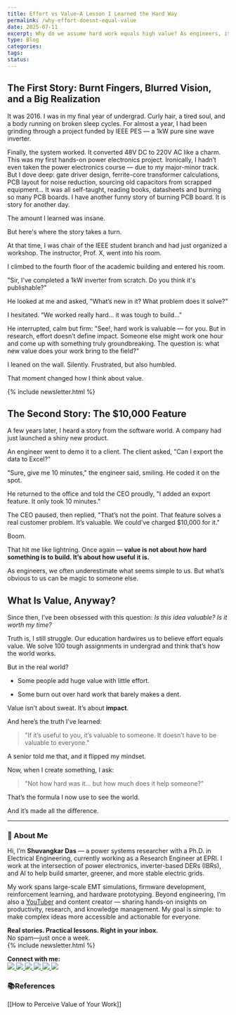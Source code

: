 ```yaml
---
title: Effort vs Value—A Lesson I Learned the Hard Way
permalink: /why-effort-doesnt-equal-value
date: 2025-07-11
excerpt: Why do we assume hard work equals high value? As engineers, it's a trap we fall into more often than we think.
type: Blog
categories: 
tags: 
status:
---
```


## The First Story: Burnt Fingers, Blurred Vision, and a Big Realization

It was 2016. I was in my final year of undergrad. Curly hair, a tired soul, and a body running on  broken sleep cycles. For almost a year, I had been grinding through a project funded by IEEE PES — a 1kW pure sine wave inverter.

Finally, the system worked. It converted 48V DC to 220V AC like a charm. This was my first hands-on power electronics project. Ironically, I hadn’t even taken the power electronics course — due to my major-minor track. But I dove deep: gate driver design, ferrite-core transformer calculations, PCB layout for noise reduction, sourcing old capacitors from scrapped equipment... It was all self-taught, reading books, datasheets and burning so many PCB boards. I have another funny story of burning PCB board. It is story for another day. 

The amount I learned was insane.

But here's where the story takes a turn.

At that time, I was chair of the IEEE student branch and had just organized a workshop. The instructor, Prof. X,  went into his room.

I climbed to the fourth floor of the academic building and entered his room.

"Sir, I've completed a 1kW inverter from scratch. Do you think it's publishable?"

He looked at me and asked, "What’s new in it? What problem does it solve?"

I hesitated. “We worked really hard... it was tough to build..."

He interrupted, calm but firm: "See!, hard work is valuable — for you. But in research, effort doesn’t define impact. Someone else might work one hour and come up with something truly groundbreaking. The question is: what new value does your work bring to the field?"

I leaned on the wall. Silently. Frustrated, but also humbled.

That moment changed how I think about value.


 {% include newsletter.html %}
## The Second Story: The $10,000 Feature

A few years later, I heard a story from the software world. A company had just launched a shiny new product.

An engineer went to demo it to a client. The client asked, "Can I export the data to Excel?"

"Sure, give me 10 minutes," the engineer said, smiling. He coded it on the spot.

He returned to the office and told the CEO proudly, "I added an export feature. It only took 10 minutes."

The CEO paused, then replied, "That’s not the point. That feature solves a real customer problem. It’s valuable. We could’ve charged $10,000 for it."

Boom.

That hit me like lightning. Once again — **value is not about how hard something is to build. It’s about how useful it is.**

As engineers, we often underestimate what seems simple to us. But what’s obvious to us can be magic to someone else.

## What Is Value, Anyway?

Since then, I’ve been obsessed with this question: _Is this idea valuable? Is it worth my time?_

Truth is, I still struggle. Our education hardwires us to believe effort equals value. We solve 100 tough assignments in undergrad and think that’s how the world works.

But in the real world?

- Some people add huge value with little effort.
    
- Some burn out over hard work that barely makes a dent.
    

Value isn’t about sweat. It’s about **impact**.

And here’s the truth I’ve learned:

> "If it’s useful to you, it’s valuable to someone. It doesn’t have to be valuable to everyone."

A senior told me that, and it flipped my mindset.

Now, when I create something, I ask:

> "Not how hard was it... but how much does it help someone?"

That’s the formula I now use to see the world.

And it’s made all the difference.


---
### 👋 About Me
Hi, I’m **Shuvangkar Das** — a power systems researcher with a Ph.D. in Electrical Engineering, currently working as a Research Engineer at EPRI. I work at the intersection of power electronics, inverter-based DERs (IBRs), and AI to help build smarter, greener, and more stable electric grids. 

My work spans large-scale EMT simulations, firmware development, reinforcement learning, and hardware prototyping. Beyond engineering, I’m also a [YouTuber](https://www.youtube.com/@ShuvangkarDas) and content creator — sharing hands-on insights on productivity, research, and knowledge management. My goal is simple: to make complex ideas more accessible and actionable for everyone.

**Real stories. Practical lessons. Right in your inbox.**  
No spam—just once a week.  
{% include newsletter.html %}

<p><strong>Connect with me:<br></strong>
<a href="https://www.youtube.com/@ShuvangkarDas" target="_blank">
    <img src="https://img.shields.io/badge/YouTube-Subscribe-red?style=for-the-badge&logo=youtube">
  </a>
  <a href="https://www.linkedin.com/in/ShuvangkarDas" target="_blank">
    <img src="https://img.shields.io/badge/LinkedIn-Connect-blue?style=for-the-badge&logo=linkedin">
  </a>
  <a href="https://newsletter.shuvangkardas.com" target="_blank">
    <img src="https://img.shields.io/badge/Newsletter-Subscribe-blue?style=for-the-badge">
  </a>
  <a href="https://twitter.com/shuvangkar_das" target="_blank">
    <img src="https://img.shields.io/badge/Twitter-Follow-blue?style=for-the-badge&logo=twitter">
  </a>
  
  <a href="https://github.com/shuvangkardas" target="_blank">
    <img src="https://img.shields.io/badge/GitHub-Follow-black?style=for-the-badge&logo=github">
  </a>
  <a href="https://blog.shuvangkardas.com" target="_blank">
    <img src="https://img.shields.io/badge/Blog-Read-blueviolet?style=for-the-badge">
  </a>
  
</p>

### 📚References
[[How to Perceive Value of Your Work]]






